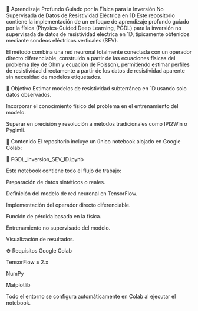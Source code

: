 📂 Aprendizaje Profundo Guiado por la Física para la Inversión No Supervisada de Datos de Resistividad Eléctrica en 1D
Este repositorio contiene la implementación de un enfoque de aprendizaje profundo guiado por la física (Physics-Guided Deep Learning, PGDL) para la inversión no supervisada de datos de resistividad eléctrica en 1D, típicamente obtenidos mediante sondeos eléctricos verticales (SEV).

El método combina una red neuronal totalmente conectada con un operador directo diferenciable, construido a partir de las ecuaciones físicas del problema (ley de Ohm y ecuación de Poisson), permitiendo estimar perfiles de resistividad directamente a partir de los datos de resistividad aparente sin necesidad de modelos etiquetados.

🎯 Objetivo
Estimar modelos de resistividad subterránea en 1D usando solo datos observados.

Incorporar el conocimiento físico del problema en el entrenamiento del modelo.

Superar en precisión y resolución a métodos tradicionales como IPI2Win o Pygimli.

📒 Contenido
El repositorio incluye un único notebook alojado en Google Colab:

📘 PGDL_inversion_SEV_1D.ipynb

Este notebook contiene todo el flujo de trabajo:

Preparación de datos sintéticos o reales.

Definición del modelo de red neuronal en TensorFlow.

Implementación del operador directo diferenciable.

Función de pérdida basada en la física.

Entrenamiento no supervisado del modelo.

Visualización de resultados.

⚙️ Requisitos
Google Colab

TensorFlow ≥ 2.x

NumPy

Matplotlib

Todo el entorno se configura automáticamente en Colab al ejecutar el notebook.
